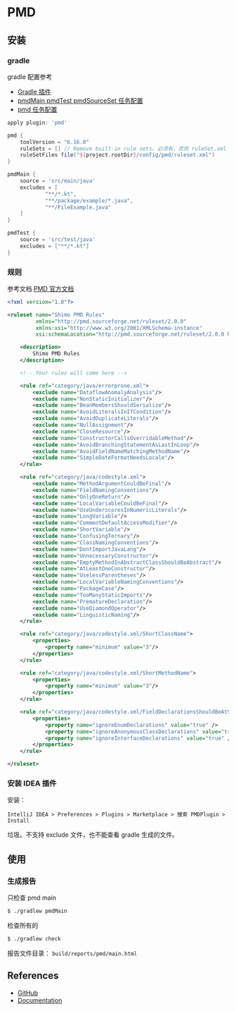 # PMD

## 安装

### gradle

gradle 配置参考

* [Gradle 插件](https://docs.gradle.org/current/userguide/pmd_plugin.html)
* [pmdMain pmdTest pmdSourceSet 任务配置](https://docs.gradle.org/current/dsl/org.gradle.api.plugins.quality.Pmd.html)
* [pmd 任务配置](https://docs.gradle.org/current/dsl/org.gradle.api.plugins.quality.PmdExtension.html)

```groovy
apply plugin: 'pmd'

pmd {
    toolVersion = "6.16.0"
    ruleSets = [] // Remove built-in rule sets，必须有，否则 ruleSet.xml 有些规划无法生效
    ruleSetFiles file("${project.rootDir}/config/pmd/ruleset.xml")
}

pmdMain {
    source = 'src/main/java'
    excludes = [
            "**/*.kt",
            "**/package/example/*.java",
            "**/FileExample.java"
    ]
}

pmdTest {
    source = 'src/test/java'
    excludes = ["**/*.kt"]
}
```

### 规则

参考文档 [PMD 官方文档](https://pmd.github.io/latest/pmd_rules_java.html)

```xml
<?xml version="1.0"?>

<ruleset name="Shimo PMD Rules"
         xmlns="http://pmd.sourceforge.net/ruleset/2.0.0"
         xmlns:xsi="http://www.w3.org/2001/XMLSchema-instance"
         xsi:schemaLocation="http://pmd.sourceforge.net/ruleset/2.0.0 https://pmd.sourceforge.io/ruleset_2_0_0.xsd">

    <description>
        Shimo PMD Rules
    </description>

    <!-- Your rules will come here -->

    <rule ref="category/java/errorprone.xml">
        <exclude name="DataflowAnomalyAnalysis"/>
        <exclude name="NonStaticInitializer"/>
        <exclude name="BeanMembersShouldSerialize"/>
        <exclude name="AvoidLiteralsInIfCondition"/>
        <exclude name="AvoidDuplicateLiterals"/>
        <exclude name="NullAssignment"/>
        <exclude name="CloseResource"/>
        <exclude name="ConstructorCallsOverridableMethod"/>
        <exclude name="AvoidBranchingStatementAsLastInLoop"/>
        <exclude name="AvoidFieldNameMatchingMethodName"/>
        <exclude name="SimpleDateFormatNeedsLocale"/>
    </rule>

    <rule ref="category/java/codestyle.xml">
        <exclude name="MethodArgumentCouldBeFinal"/>
        <exclude name="FieldNamingConventions"/>
        <exclude name="OnlyOneReturn"/>
        <exclude name="LocalVariableCouldBeFinal"/>
        <exclude name="UseUnderscoresInNumericLiterals"/>
        <exclude name="LongVariable"/>
        <exclude name="CommentDefaultAccessModifier"/>
        <exclude name="ShortVariable"/>
        <exclude name="ConfusingTernary"/>
        <exclude name="ClassNamingConventions"/>
        <exclude name="DontImportJavaLang"/>
        <exclude name="UnnecessaryConstructor"/>
        <exclude name="EmptyMethodInAbstractClassShouldBeAbstract"/>
        <exclude name="AtLeastOneConstructor"/>
        <exclude name="UselessParentheses"/>
        <exclude name="LocalVariableNamingConventions"/>
        <exclude name="PackageCase"/>
        <exclude name="TooManyStaticImports"/>
        <exclude name="PrematureDeclaration"/>
        <exclude name="UseDiamondOperator"/>
        <exclude name="LinguisticNaming"/>
    </rule>

    <rule ref="category/java/codestyle.xml/ShortClassName">
        <properties>
            <property name="minimum" value="3"/>
        </properties>
    </rule>

    <rule ref="category/java/codestyle.xml/ShortMethodName">
        <properties>
            <property name="minimum" value="3"/>
        </properties>
    </rule>

    <rule ref="category/java/codestyle.xml/FieldDeclarationsShouldBeAtStartOfClass">
        <properties>
            <property name="ignoreEnumDeclarations" value="true" />
            <property name="ignoreAnonymousClassDeclarations" value="true" />
            <property name="ignoreInterfaceDeclarations" value="true" />
        </properties>
    </rule>

</ruleset>
```

### 安装 IDEA 插件

安装：

```
IntelliJ IDEA > Preferences > Plugins > Marketplace > 搜索 PMDPlugin > Install
```

垃圾。不支持 exclude 文件，也不能查看 gradle 生成的文件。

## 使用

### 生成报告

只检查 pmd main

```bash
$ ./gradlew pmdMain
```

检查所有的

```bash
$ ./gradlew check
```

报告文件目录： `build/reports/pmd/main.html`

## References

* [GitHub](https://github.com/pmd/pmd)
* [Documentation](https://pmd.github.io/latest/)
